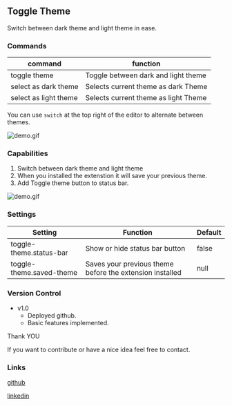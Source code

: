## Toggle Theme

Switch between dark theme and light theme in ease.

### Commands

| command               | function                             |
| --------------------- | ------------------------------------ |
| toggle theme          | Toggle between dark and light theme  |
| select as dark theme  | Selects current theme as dark Theme  |
| select as light theme | Selects current theme as light Theme |

You can use `switch` at the top right of the editor to alternate between themes.

![demo.gif](https://i.imgur.com/oyva0W5.gif)

### Capabilities

1. Switch between dark theme and light theme
2. When you installed the extenstion it will save your previous theme.
3. Add Toggle theme button to status bar.

![demo.gif](https://i.imgur.com/6TMmAae.gif)

### Settings

| Setting                  | Function                                                 | Default |
| ------------------------ | -------------------------------------------------------- | ------- |
| toggle-theme.status-bar  | Show or hide status bar button                           | false   |
| toggle-theme.saved-theme | Saves your previous theme before the extension installed | null    |

### Version Control

- v1.0
  - Deployed github.
  - Basic features implemented.

Thank YOU

If you want to contribute or have a nice idea
feel free to contact.

### Links

[github](https://github.com/AhmetEnesKCC)

[linkedin](https://www.linkedin.com/in/ahmet-enes-kececi-8b02821b6/)
